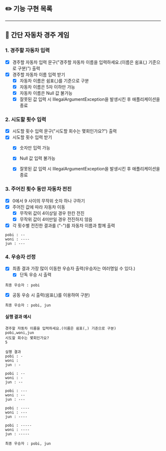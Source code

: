 ## ✏️ 기능 구현 목록

-------
## 🚚 간단 자동차 경주 게임

### 1. 경주할 자동차 입력

- [X] 경주할 자동차 입력 문구("경주할 자동차 이름을 입력하세요.(이름은 쉼표(,) 기준으로 구분)") 출력
- [X] 경주할 자동차 이름 입력 받기
  - [X] 자동차 이름은 쉼표(,)를 기준으로 구분
  - [X] 자동차 이름은 5자 이하만 가능
  - [X] 자동차 이름은 Null 값 불가능
  - [X] 잘못된 값 입력 시 IllegalArgumentException을 발생시킨 후 애플리케이션을 종료

### 2. 시도할 횟수 입력
- [X] 시도할 횟수 입력 문구("시도할 회수는 몇회인가요?") 출력 
- [X] 시도할 횟수 입력 받기
   - [X] 숫자만 입력 가능
   - [X] Null 값 입력 불가능
   - [X] 잘못된 값 입력 시 IllegalArgumentException을 발생시킨 후 애플리케이션을 종료


### 3. 주어진 횟수 동안 자동차 전진
- [X] 0에서 9 사이의 무작위 숫자 하나 구하기
- [X] 주어진 값에 따라 자동차 이동 
  - [X] 무작위 값이 4이상일 경우 한칸 전진
  - [X] 무작위 값이 4미만일 경우 전진하지 않음
- [X] 각 횟수별 전진한 결과를 ("-")를 자동차 이름과 함께 출력

```
pobi : --
woni : ----
jun : ---
```

### 4. 우승자 선정
- [X] 최종 결과 가장 많이 이동한 우승자 출력(우승자는 여러명일 수 있다.)
  - [X] 단독 우승 시 출력
```
최종 우승자 : pobi
```
  - [X] 공동 우승 시 출력(쉼표(,)를 이용하여 구분)
```
최종 우승자 : pobi, jun
```

#### 실행 결과 예시

```
경주할 자동차 이름을 입력하세요.(이름은 쉼표(,) 기준으로 구분)
pobi,woni,jun
시도할 회수는 몇회인가요?
5

실행 결과
pobi : -
woni : 
jun : -

pobi : --
woni : -
jun : --

pobi : ---
woni : --
jun : ---

pobi : ----
woni : ---
jun : ----

pobi : -----
woni : ----
jun : -----

최종 우승자 : pobi, jun
```
